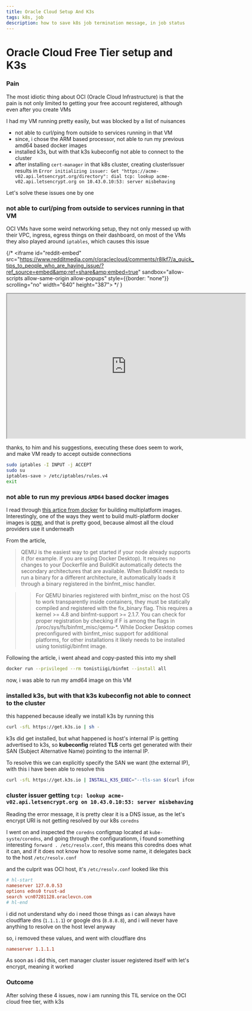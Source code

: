 ```yaml
---
title: Oracle Cloud Setup And K3s
tags: k8s, job
description: how to save k8s job termination message, in job status
---
```


# Oracle Cloud Free Tier setup and K3s

### Pain
The most idiotic thing about OCI (Oracle Cloud Infrastructure) is that the pain is not only limited to getting your free account registered, 
although even after you create VMs

I had my VM running pretty easily, but was blocked by a list of nuisances
  - not able to curl/ping from outside to services running in that VM
  - since, i chose the ARM based processor, not able to run my previous amd64 based docker images
  - installed k3s, but with that k3s kubeconfig not able to connect to the cluster
  - after installing `cert-manager` in that k8s cluster, creating clusterIssuer results in `Error initializing issuer: Get "https://acme-v02.api.letsencrypt.org/directory": dial tcp: lookup acme-v02.api.letsencrypt.org on 10.43.0.10:53: server misbehaving`

Let's solve these issues one by one

### not able to curl/ping from outside to services running in that VM
OCI VMs have some weird networking setup, they not only messed up with their VPC, ingress, egress things on their dashboard, on most of the VMs they also played around `iptables`, which causes this issue

{/* <iframe id="reddit-embed" src="https://www.redditmedia.com/r/oraclecloud/comments/r8lkf7/a_quick_tips_to_people_who_are_having_issue/?ref_source=embed&amp;ref=share&amp;embed=true" sandbox="allow-scripts allow-same-origin allow-popups" style={{border: "none"}} scrolling="no" width="640" height="387"></iframe> */ }
<iframe id="reddit-embed" src="https://www.redditmedia.com/r/oraclecloud/comments/r8lkf7/a_quick_tips_to_people_who_are_having_issue/?ref_source=embed&amp;ref=share&amp;embed=true" sandbox="allow-scripts allow-same-origin allow-popups" style={{border: "none"}} scrolling="yes" width="640" height="387"></iframe>

thanks, to him and his suggestions, executing these does seem to work, and make VM ready to accept outside connections
```bash
sudo iptables -I INPUT -j ACCEPT
sudo su
iptables-save > /etc/iptables/rules.v4
exit
```

### not able to run my previous `AMD64` based docker images
I read through [this artice from docker](https://docs.docker.com/build/building/multi-platform/) for building multiplatform images. 
Interestingly, one of the ways they went to build multi-platform docker images is [`QEMU`](https://www.qemu.org/), and that is pretty good, 
because almost all the cloud providers use it underneath

From the article,

> QEMU is the easiest way to get started if your node already supports it (for example. if you are using Docker Desktop). It requires no changes to your Dockerfile and BuildKit automatically detects the secondary architectures that are available. When BuildKit needs to run a binary for a different architecture, it automatically loads it through a binary registered in the binfmt\_misc handler.

>> For QEMU binaries registered with binfmt\_misc on the host OS to work transparently inside containers, they must be statically compiled and registered with the fix\_binary flag. This requires a kernel >= 4.8 and binfmt-support >= 2.1.7. You can check for proper registration by checking if F is among the flags in /proc/sys/fs/binfmt\_misc/qemu-\*. While Docker Desktop comes preconfigured with binfmt\_misc support for additional platforms, for other installations it likely needs to be installed using tonistiigi/binfmt image.

Following the article, i went ahead and copy-pasted this into my shell
```bash
docker run --privileged --rm tonistiigi/binfmt --install all
```
now, i was able to run my amd64 image on this VM

### installed k3s, but with that k3s kubeconfig not able to connect to the cluster
this happened because ideally we install k3s by running this
```bash
curl -sfL https://get.k3s.io | sh -
```

k3s did get installed, but what happened is host's internal IP is getting advertised to k3s, so **kubeconfig** related **TLS** certs get generated with their SAN (Subject Alternative Name) pointing to the internal IP.

To resolve this we can explicitly specify the SAN we want (the external IP), with this i have been able to resolve this

```bash
curl -sfL https://get.k3s.io | INSTALL_K3S_EXEC="--tls-san $(curl ifconfig.co)" sh -
```

### cluster issuer getting `tcp: lookup acme-v02.api.letsencrypt.org on 10.43.0.10:53: server misbehaving`
Reading the error message, it is pretty clear it is a DNS issue, as the let's encrypt URI is not getting resolved by our k8s `coredns`

I went on and inspected the `coredns` configmap located at `kube-syste/coredns`, and going through the configurationm, i found something interesting `forward . /etc/resolv.conf`, this means this coredns does what it can, and if it does not know how to resolve some name, it delegates back to the host `/etc/resolv.conf`

and the culprit was OCI host, it's `/etc/resolv.conf` looked like this
```conf
# hl-start
nameserver 127.0.0.53
options edns0 trust-ad
search vcn07281128.oraclevcn.com
# hl-end
```

i did not understand why do i need those things as i can always have cloudflare dns (`1.1.1.1`) or google dns (`8.8.8.8`), and i will never have anything to resolve on the host level anyway

so, i removed these values, and went with cloudflare dns
```conf
nameserver 1.1.1.1
```

As soon as i did this, cert manager cluster issuer registered itself with let's encrypt, meaning it worked


### Outcome
After solving these 4 issues, now i am running this TIL service on the OCI cloud free tier, with k3s
